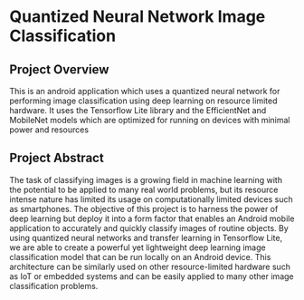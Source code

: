 # Quantized Neural Network Image Classification


## Project Overview

This is an android application which uses a quantized neural network for performing image classification using deep learning on resource limited hardware. It uses the Tensorflow Lite library and the EfficientNet and MobileNet models which are optimized for running on devices with minimal power and resources

## Project Abstract

The task of classifying images is a growing field in machine learning with the potential to be applied to many real world problems, but its resource intense nature has limited its usage on computationally limited devices such as smartphones. The objective of this project is to harness the power of deep learning but deploy it into a form factor that enables an Android mobile application to accurately and quickly classify images of routine objects. By using quantized neural networks and transfer learning in Tensorflow Lite, we are able to create a powerful yet lightweight deep learning image classification model that can be run locally on an Android device. This architecture can be similarly used on other resource-limited hardware such as IoT or embedded systems and can be easily applied to many other image classification problems.


